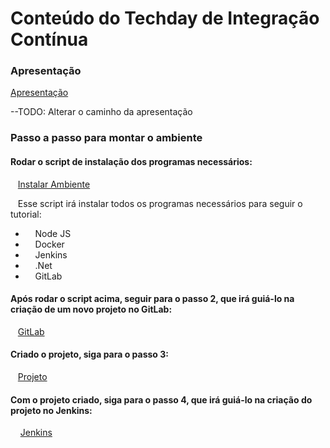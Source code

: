 # Conteúdo do Techday de Integração Contínua

### Apresentação

[Apresentação](./000-Apresentação/README.md) 

--TODO: Alterar o caminho da apresentação




### Passo a passo para montar o ambiente


#### Rodar o script de instalação dos programas necessários:

&nbsp;&nbsp;&nbsp;[Instalar Ambiente](./001-InstalarAmbiente.sh)

&nbsp;&nbsp;&nbsp;Esse script irá instalar todos os programas necessários para seguir o tutorial:

* &nbsp;&nbsp;&nbsp; Node JS
* &nbsp;&nbsp;&nbsp; Docker
* &nbsp;&nbsp;&nbsp; Jenkins
* &nbsp;&nbsp;&nbsp; .Net
* &nbsp;&nbsp;&nbsp; GitLab


#### Após rodar o script acima, seguir para o passo 2, que irá guiá-lo na criação de um novo projeto no GitLab:

&nbsp;&nbsp;&nbsp;[GitLab](./002-GitLab_pt1/README.md)


#### Criado o projeto, siga para o passo 3:

&nbsp;&nbsp;&nbsp;[Projeto](./003-Projeto/README.md)

#### Com o projeto criado, siga para o passo 4, que irá guiá-lo na criação do projeto no Jenkins:

&nbsp;&nbsp;&nbsp; [Jenkins](./004-ConfiguraçãoJenkins/README.md)
